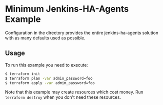 # Minimum Jenkins-HA-Agents Example

Configuration in the directory provides the entire jenkins-ha-agents solution with as many defaults used as possible.

## Usage

To run this example you need to execute:

```bash
$ terraform init
$ terraform plan -var admin_password=foo
$ terraform apply -var admin_password=foo
```

Note that this example may create resources which cost money. Run `terraform destroy` when you don't need these resources.